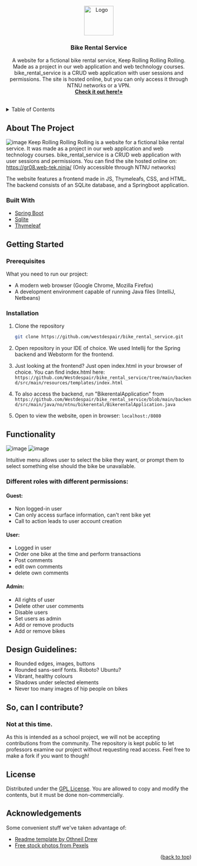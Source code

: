 <div id="top"></div>
<!--
*** Thanks for checking out the Best-README-Template. If you have a suggestion
*** that would make this better, please fork the repo and create a pull request
*** or simply open an issue with the tag "enhancement".
*** Don't forget to give the project a star!
*** Thanks again! Now go create something AMAZING! :D
-->

<!-- PROJECT LOGO -->
<br />
<div align="center">
  <a href="https://github.com/westdespair/bike_rental_service">
    <img src="https://github.com/Westdespair/bike_rental_service/blob/main/backend/src/main/resources/static/pictures/keeprollingrollingrolling_logo_200x200.jpg" alt="Logo" width="80" height="80">
  </a>

<h3 align="center">Bike Rental Service</h3>

  <p align="center">
    A website for a fictional bike rental service, Keep Rolling Rolling Rolling. Made as a project in our web application and web technology courses. bike_rental_service is a CRUD web application with user sessions and permissions. The site is hosted online, but you can only access it through NTNU networks or a VPN.
    <br />
    <a href="https://gr08.web-tek.ninja/"><strong>Check it out here!»</strong></a>
    <br />
    <br />
  </p>
</div>



<!-- TABLE OF CONTENTS -->
<details>
  <summary>Table of Contents</summary>
  <ol>
    <li>
      <a href="#about-the-project">About The Project</a>
      <ul>
        <li><a href="#built-with">Built With</a></li>
      </ul>
    </li>
    <li>
      <a href="#getting-started">Getting Started</a>
      <ul>
        <li><a href="#prerequisites">Prerequisites</a></li>
        <li><a href="#installation">Installation</a></li>
      </ul>
    </li>
    <li><a href="#functionality">Functionality</a></li>
    <li><a href="#so-can-i-contribute">So, can I contribute?</a></li>
    <li><a href="#license">License</a></li>
    <li><a href="#acknowledgements">Acknowledgements</a></li>
  </ol>
</details>



<!-- ABOUT THE PROJECT -->
## About The Project
![image](https://user-images.githubusercontent.com/64530905/172671727-b4c98fd3-061c-459c-9461-0eb1b84a1f70.png)
Keep Rolling Rolling Rolling is a website for a fictional bike rental service. It was made as a project in our web application and web technology courses. bike_rental_service is a CRUD web application with user sessions and permissions. You can find the site hosted online on:  https://gr08.web-tek.ninja/ (Only accessible through NTNU networks)

The website features a frontend made in JS, Thymeleafs, CSS, and HTML. The backend consists of an SQLite database, and a Springboot application. 

### Built With
* [Spring Boot](https://spring.io/projects/spring-boot)
* [Sqlite](https://www.sqlite.org/index.html)
* [Thymeleaf](https://www.thymeleaf.org/)





<!-- GETTING STARTED -->
## Getting Started

### Prerequisites
What you need to run our project:
* A modern web browser (Google Chrome, Mozilla Firefox)
* A development environment capable of running Java files (IntelliJ, Netbeans)

### Installation

1. Clone the repository
   ```sh
   git clone https://github.com/westdespair/bike_rental_service.git
   ```
2. Open repository in your IDE of choice. We used Intellij for the Spring backend and Webstorm for the frontend.

3. Just looking at the frontend? Just open index.html in your browser of choice. You can find index.html here: `https://github.com/Westdespair/bike_rental_service/tree/main/backend/src/main/resources/templates/index.html`
4. To also access the backend, run "BikerentalApplication" from `https://github.com/Westdespair/bike_rental_service/blob/main/backend/src/main/java/no/ntnu/bikerental/BikerentalApplication.java`
5. Open to view the website, open in browser: `localhost:/8080`





<!-- FUNCTIONALITY -->
## Functionality
![image](https://user-images.githubusercontent.com/64530905/172671888-a5428d46-b150-4605-880c-6bbbdbc57323.png)
![image](https://user-images.githubusercontent.com/64530905/172672108-4575c6c0-6e2c-4347-a5a5-f87a6846bdba.png)

Intuitive menu allows user to select the bike they want, or prompt them to select something else should the bike be unavailable.
 ### Different roles with different permissions:
 #### Guest: 
  * Non logged-in user
  * Can only access surface information, can't rent bike yet
  * Call to action leads to user account creation
 #### User: 
  * Logged in user
  * Order one bike at the time and perform transactions
  * Post comments
  * edit own comments
  * delete own comments

 #### Admin:
  * All rights of user
  * Delete other user comments
  * Disable users
  * Set users as admin
  * Add or remove products
  * Add or remove bikes

## Design Guidelines:
* Rounded edges, images, buttons
* Rounded sans-serif fonts. Roboto? Ubuntu?
* Vibrant, healthy colours
* Shadows under selected elements
* Never too many images of hip people on bikes

<!-- SO CAN I CONTRIBUTE -->
## So, can I contribute?
### Not at this time. 
As this is intended as a school project, we will not be accepting contributions from the community. The repository is kept public to let professors examine our project without requesting read access. Feel free to make a fork if you want to though!




<!-- LICENSE -->
## License

Distributed under the [GPL License](https://www.gnu.org/licenses/gpl-3.0.txt). You are allowed to copy and modify the contents, but it must be done non-commercially. 



<!-- ACKNOWLEDGEMENTS -->
## Acknowledgements
Some convenient stuff we've taken advantage of:
* [Readme template by Othneil Drew](https://github.com/othneildrew/Best-README-Template#getting-started)
* [Free stock photos from Pexels](https://www.pexels.com/)

<p align="right">(<a href="#top">back to top</a>)</p>

<!-- MARKDOWN LINKS & IMAGES -->
<!-- https://www.markdownguide.org/basic-syntax/#reference-style-links -->
[contributors-shield]: https://img.shields.io/github/contributors/westdespair/bike_rental_service.svg?style=for-the-badge
[contributors-url]: https://github.com/westdespair/bike_rental_service/graphs/contributors
[forks-shield]: https://img.shields.io/github/forks/westdespair/bike_rental_service.svg?style=for-the-badge
[forks-url]: https://github.com/westdespair/bike_rental_service/network/members
[stars-shield]: https://img.shields.io/github/stars/westdespair/bike_rental_service.svg?style=for-the-badge
[stars-url]: https://github.com/westdespair/bike_rental_service/stargazers
[issues-shield]: https://img.shields.io/github/issues/westdespair/bike_rental_service.svg?style=for-the-badge
[issues-url]: https://github.com/westdespair/bike_rental_service/issues
[license-shield]: https://img.shields.io/github/license/westdespair/bike_rental_service.svg?style=for-the-badge
[license-url]: https://github.com/westdespair/bike_rental_service/blob/master/LICENSE.txt
[product-screenshot]: images/screenshot.png
